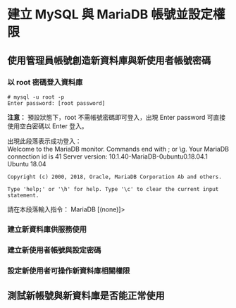 # 建立 MySQL 與 MariaDB 帳號並設定權限

## 使用管理員帳號創造新資料庫與新使用者帳號密碼

### 以 root 密碼登入資料庫
    # mysql -u root -p  
    Enter password: [root password]

**注意：** 預設狀態下，root 不需帳號密碼即可登入，出現 Enter password 可直接使用空白密碼以 Enter 登入。

出現此段落表示成功登入：  
    Welcome to the MariaDB monitor.  Commands end with ; or \g.
    Your MariaDB connection id is 41
    Server version: 10.1.40-MariaDB-0ubuntu0.18.04.1 Ubuntu 18.04

    Copyright (c) 2000, 2018, Oracle, MariaDB Corporation Ab and others.  

    Type 'help;' or '\h' for help. Type '\c' to clear the current input statement.  

請在本段落輸入指令：
    MariaDB [(none)]>



### 建立新資料庫供服務使用

### 建立新使用者帳號與設定密碼

### 設定新使用者可操作新資料庫相關權限

## 測試新帳號與新資料庫是否能正常使用
